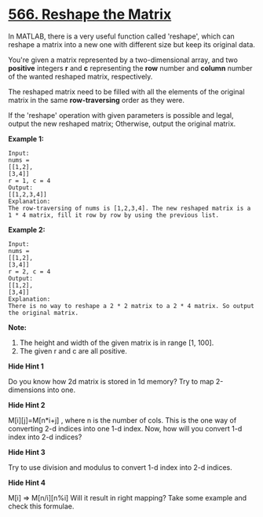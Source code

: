 # [566. Reshape the Matrix](https://leetcode.com/problems/reshape-the-matrix/)

In MATLAB, there is a very useful function called 'reshape', which can reshape a matrix into a new one with different size but keep its original data.

You're given a matrix represented by a two-dimensional array, and two **positive** integers **r** and **c** representing the **row** number and **column** number of the wanted reshaped matrix, respectively.

The reshaped matrix need to be filled with all the elements of the original matrix in the same **row-traversing** order as they were.

If the 'reshape' operation with given parameters is possible and legal, output the new reshaped matrix; Otherwise, output the original matrix.

**Example 1:**

    Input:
    nums =
    [[1,2],
    [3,4]]
    r = 1, c = 4
    Output:
    [[1,2,3,4]]
    Explanation:
    The row-traversing of nums is [1,2,3,4]. The new reshaped matrix is a 1 * 4 matrix, fill it row by row by using the previous list.

**Example 2:**

    Input:
    nums =
    [[1,2],
    [3,4]]
    r = 2, c = 4
    Output:
    [[1,2],
    [3,4]]
    Explanation:
    There is no way to reshape a 2 * 2 matrix to a 2 * 4 matrix. So output the original matrix.

**Note:**

1. The height and width of the given matrix is in range [1, 100].
2. The given r and c are all positive.

**Hide Hint 1**

Do you know how 2d matrix is stored in 1d memory? Try to map 2-dimensions into one.

**Hide Hint 2**

M[i][j]=M[n*i+j] , where n is the number of cols. This is the one way of converting 2-d indices into one 1-d index. Now, how will you convert 1-d index into 2-d indices?

**Hide Hint 3**

Try to use division and modulus to convert 1-d index into 2-d indices.

**Hide Hint 4**

M[i] => M[n/i][n%i] Will it result in right mapping? Take some example and check this formulae.
